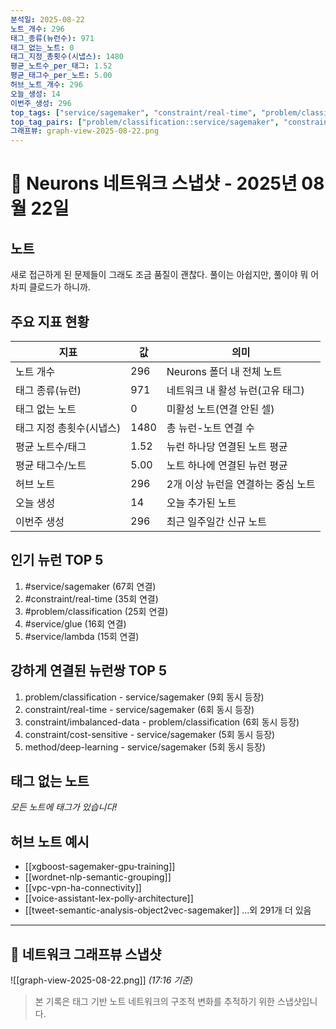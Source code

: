 ```yaml
---
분석일: 2025-08-22
노트_개수: 296
태그_종류(뉴런수): 971
태그_없는_노트: 0
태그_지정_총횟수(시냅스): 1480
평균_노트수_per_태그: 1.52
평균_태그수_per_노트: 5.00
허브_노트_개수: 296
오늘_생성: 14
이번주_생성: 296
top_tags: ["service/sagemaker", "constraint/real-time", "problem/classification", "service/glue", "service/lambda"]
top_tag_pairs: ["problem/classification::service/sagemaker", "constraint/real-time::service/sagemaker", "constraint/imbalanced-data::problem/classification", "constraint/cost-sensitive::service/sagemaker", "method/deep-learning::service/sagemaker"]
그래프뷰: graph-view-2025-08-22.png
---
```

# 🧠 Neurons 네트워크 스냅샷 - 2025년 08월 22일

## 노트
새로 접근하게 된 문제들이 그래도 조금 품질이 괜찮다.
풀이는 아쉽지만, 풀이야 뭐 어차피 클로드가 하니까.

## 주요 지표 현황
| 지표             | 값    | 의미                   |
| -------------- | ---- | -------------------- |
| 노트 개수          | 296  | Neurons 폴더 내 전체 노트   |
| 태그 종류(뉴런)      | 971  | 네트워크 내 활성 뉴런(고유 태그)  |
| 태그 없는 노트       | 0    | 미활성 노트(연결 안된 셀)      |
| 태그 지정 총횟수(시냅스) | 1480 | 총 뉴런-노트 연결 수         |
| 평균 노트수/태그      | 1.52 | 뉴런 하나당 연결된 노트 평균     |
| 평균 태그수/노트      | 5.00 | 노트 하나에 연결된 뉴런 평균     |
| 허브 노트          | 296  | 2개 이상 뉴런을 연결하는 중심 노트 |
| 오늘 생성          | 14   | 오늘 추가된 노트            |
| 이번주 생성         | 296  | 최근 일주일간 신규 노트        |

## 인기 뉴런 TOP 5
1. #service/sagemaker (67회 연결)
2. #constraint/real-time (35회 연결)
3. #problem/classification (25회 연결)
4. #service/glue (16회 연결)
5. #service/lambda (15회 연결)

## 강하게 연결된 뉴런쌍 TOP 5
1. problem/classification - service/sagemaker (9회 동시 등장)
2. constraint/real-time - service/sagemaker (6회 동시 등장)
3. constraint/imbalanced-data - problem/classification (6회 동시 등장)
4. constraint/cost-sensitive - service/sagemaker (5회 동시 등장)
5. method/deep-learning - service/sagemaker (5회 동시 등장)

## 태그 없는 노트
*모든 노트에 태그가 있습니다!*

## 허브 노트 예시
- [[xgboost-sagemaker-gpu-training]]
- [[wordnet-nlp-semantic-grouping]]
- [[vpc-vpn-ha-connectivity]]
- [[voice-assistant-lex-polly-architecture]]
- [[tweet-semantic-analysis-object2vec-sagemaker]]
...외 291개 더 있음

---

## 📸 네트워크 그래프뷰 스냅샷
![[graph-view-2025-08-22.png]]
_(17:16 기준)_

> 본 기록은 태그 기반 노트 네트워크의 구조적 변화를 추적하기 위한 스냅샷입니다.  
